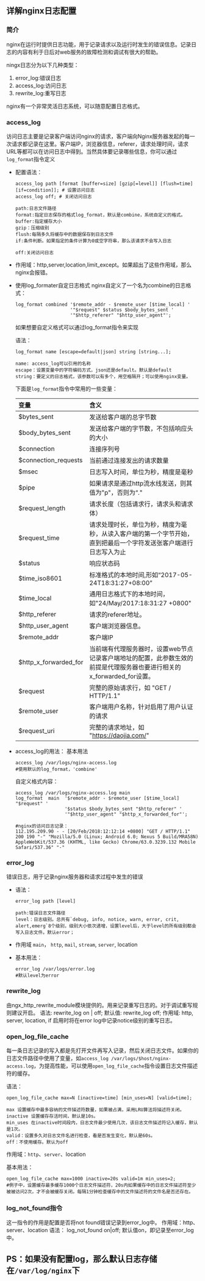 ## 详解nginx日志配置

### 简介

nginx在运行时提供日志功能，用于记录请求以及运行时发生的错误信息。记录日志的内容有利于日后对web服务的故障检测和调试有很大的帮助。

ningx日志分为以下几种类型：

1. error_log:错误日志
2. access_log:访问日志
3. rewrite_log:重写日志

nginx有一个非常灵活日志系统，可以随意配置日志格式。

### access_log

访问日志主要是记录客户端访问nginx的请求，客户端向Nginx服务器发起的每一次请求都记录在这里。客户端IP，浏览器信息，referer，请求处理时间，请求URL等都可以在访问日志中得到。当然具体要记录哪些信息，你可以通过`log_format`指令定义

* 配置语法：

  ```shell
  access_log path [format [buffer=size] [gzip[=level]] [flush=time] [if=condition]]; # 设置访问日志
  access_log off; # 关闭访问日志

  path:日志文件路径
  format:指定日志保存的格式log_format，默认是combine，系统自定义的格式。
  buffer:指定缓存大小
  gzip：压缩级别
  flush:每隔多久将缓存中的数据保存到日志文件
  if:条件判断。如果指定的条件计算为0或空字符串，那么该请求不会写入日志

  off:关闭访问日志
  ```

* 作用域：http,server,location,limit_except。如果超出了这些作用域，那么nginx会报错。

* 使用log_formater自定日志格式
  nginx自定义了一个名为combine的日志格式：

  ```shell
  log_format combined '$remote_addr - $remote_user [$time_local] '
                      '"$request" $status $body_bytes_sent '
                      '"$http_referer" "$http_user_agent"';
  ```

  如果想要自定义格式可以通过log_format指令来实现

  语法：

  ```shell
  log_format name [escape=default|json] string [string...];
  
  name: access_log可以引用的名称
  escape：设置变量中的字符编码方式，json还是default。默认是default
  string：要定义的日志格式，该参数可以有多个，用空格隔开；可以使用nginx变量。
  ```

  下面是`log_format`指令中常用的一些变量：

  | 变量                  | 含义                                                         |
  | :-------------------- | :----------------------------------------------------------- |
  | $bytes_sent           | 发送给客户端的总字节数                                       |
  | $body_bytes_sent      | 发送给客户端的字节数，不包括响应头的大小                     |
  | $connection           | 连接序列号                                                   |
  | $connection_requests  | 当前通过连接发出的请求数量                                   |
  | $msec                 | 日志写入时间，单位为秒，精度是毫秒                           |
  | $pipe                 | 如果请求是通过http流水线发送，则其值为"p"，否则为“."         |
  | $request_length       | 请求长度（包括请求行，请求头和请求体）                       |
  | $request_time         | 请求处理时长，单位为秒，精度为毫秒，从读入客户端的第一个字节开始，直到把最后一个字符发送张客户端进行日志写入为止 |
  | $status               | 响应状态码                                                   |
  | $time_iso8601         | 标准格式的本地时间,形如“2017-05-24T18:31:27+08:00”           |
  | $time_local           | 通用日志格式下的本地时间，如"24/May/2017:18:31:27 +0800"     |
  | $http_referer         | 请求的referer地址。                                          |
  | $http_user_agent      | 客户端浏览器信息。                                           |
  | $remote_addr          | 客户端IP                                                     |
  | $http_x_forwarded_for | 当前端有代理服务器时，设置web节点记录客户端地址的配置，此参数生效的前提是代理服务器也要进行相关的x_forwarded_for设置。 |
  | $request              | 完整的原始请求行，如 "GET / HTTP/1.1"                        |
  | $remote_user          | 客户端用户名称，针对启用了用户认证的请求                     |
  | $request_uri          | 完整的请求地址，如 "https://daojia.com/"                     |

* access_log的用法：
  基本用法

  ```shell
  access_log /var/logs/nginx-access.log
  #使用默认的log_format，'combine'
  ```

  自定义格式内容：

  ```shell
  access_log /var/logs/nginx-access.log main
  log_format  main  '$remote_addr - $remote_user [$time_local] "$request" '
                    '$status $body_bytes_sent "$http_referer" '
                    '"$http_user_agent" "$http_x_forwarded_for"';
                    
  #nginx的访问日志记录：
  112.195.209.90 - - [20/Feb/2018:12:12:14 +0800] "GET / HTTP/1.1" 200 190 "-" "Mozilla/5.0 (Linux; Android 6.0; Nexus 5 Build/MRA58N) AppleWebKit/537.36 (KHTML, like Gecko) Chrome/63.0.3239.132 Mobile Safari/537.36" "-"
  ```

  

### error_log

错误日志，用于记录nginx服务器和请求过程中发生的错误

* 语法：

  ```shell
  error_log path [level]
  
  path:错误日志文件路径
  level：日志级别。总共有`debug, info, notice, warn, error, crit, alert,emerg`8个级别，级别大小依次递增，设置level后，大于level的所有级别都会写入日志文件。默认error；
  ```

* 作用域 `main`， `http`, `mail`, `stream`, `server`, location

* 基本用法：

  ```shell
  error_log /var/logs/error.log
  #默认level为error
  ```

### rewrite_log

由ngx_http_rewrite_module模块提供的。用来记录重写日志的。对于调试重写规则建议开启。 
语法: rewrite_log on | off;
默认值: rewrite_log off;
作用域: http, server, location, if
启用时将在error log中记录notice级别的重写日志。

### open_log_file_cache

每一条日志记录的写入都是先打开文件再写入记录，然后关闭日志文件。如果你的日志文件路径中使用了变量，如`access_log /var/logs/$host/nginx-access.log`，为提高性能，可以使用`open_log_file_cache`指令设置日志文件描述符的缓存。

语法：

```shell
open_log_file_cache max=N [inactive=time] [min_uses=N] [valid=time];

max 设置缓存中最多容纳的文件描述符数量，如果被占满，采用LRU算法将描述符关闭。
inactive 设置缓存存活时间，默认是10s。
min_uses 在inactive时间段内，日志文件最少使用几次，该日志文件描述符记入缓存，默认是1次。
valid：设置多久对日志文件名进行检查，看是否发生变化，默认是60s。
off：不使用缓存。默认为off
```

作用域：`http`、`server`、location

基本用法：

```shell
open_log_file_cache max=1000 inactive=20s valid=1m min_uses=2;
#例子中，设置缓存最多缓存1000个日志文件描述符，20s内如果缓存中的日志文件描述符至少被被访问2次，才不会被缓存关闭。每隔1分钟检查缓存中的文件描述符的文件名是否还存在。
```

### log_not_found指令 
这一指令的作用是配置是否将not found错误记录到error_log中。
作用域：http、server、location
语法： log_not_found on|off;
默认值on，即记录至error_log中。

## PS：如果没有配置log，那么默认日志存储在`/var/log/nginx`下
